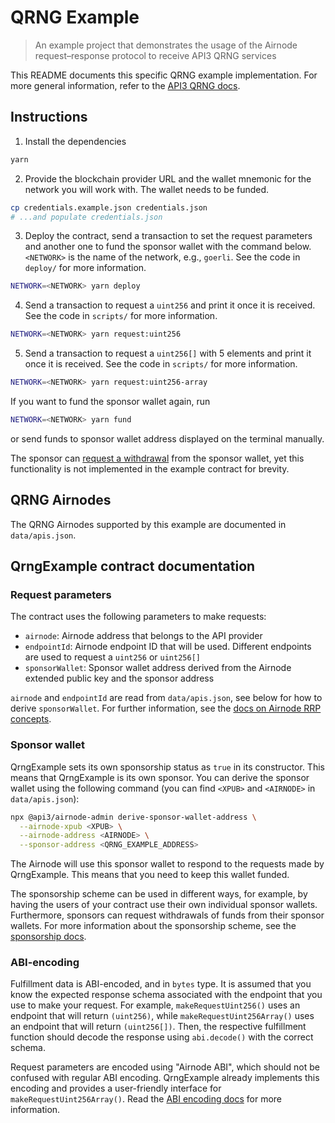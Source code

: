 # QRNG Example

> An example project that demonstrates the usage of the Airnode request–response protocol to receive API3 QRNG services

This README documents this specific QRNG example implementation. For more general information, refer to the
[API3 QRNG docs](https://docs.api3.org/qrng/).

## Instructions

1. Install the dependencies

```sh
yarn
```

2. Provide the blockchain provider URL and the wallet mnemonic for the network you will work with. The wallet needs to
   be funded.

```sh
cp credentials.example.json credentials.json
# ...and populate credentials.json
```

3. Deploy the contract, send a transaction to set the request parameters and another one to fund the sponsor wallet with
   the command below. `<NETWORK>` is the name of the network, e.g., `goerli`. See the code in `deploy/` for more
   information.

```sh
NETWORK=<NETWORK> yarn deploy
```

4. Send a transaction to request a `uint256` and print it once it is received. See the code in `scripts/` for more
   information.

```sh
NETWORK=<NETWORK> yarn request:uint256
```

5. Send a transaction to request a `uint256[]` with 5 elements and print it once it is received. See the code in
   `scripts/` for more information.

```sh
NETWORK=<NETWORK> yarn request:uint256-array
```

If you want to fund the sponsor wallet again, run

```sh
NETWORK=<NETWORK> yarn fund
```

or send funds to sponsor wallet address displayed on the terminal manually.

The sponsor can
[request a withdrawal](https://docs.api3.org/airnode/latest/reference/packages/admin-cli.html#request-withdrawal) from
the sponsor wallet, yet this functionality is not implemented in the example contract for brevity.

## QRNG Airnodes

The QRNG Airnodes supported by this example are documented in `data/apis.json`.

## QrngExample contract documentation

### Request parameters

The contract uses the following parameters to make requests:

- `airnode`: Airnode address that belongs to the API provider
- `endpointId`: Airnode endpoint ID that will be used. Different endpoints are used to request a `uint256` or
  `uint256[]`
- `sponsorWallet`: Sponsor wallet address derived from the Airnode extended public key and the sponsor address

`airnode` and `endpointId` are read from `data/apis.json`, see below for how to derive `sponsorWallet`. For further
information, see the [docs on Airnode RRP concepts](https://docs.api3.org/airnode/latest/concepts/).

### Sponsor wallet

QrngExample sets its own sponsorship status as `true` in its constructor. This means that QrngExample is its own
sponsor. You can derive the sponsor wallet using the following command (you can find `<XPUB>` and `<AIRNODE>` in
`data/apis.json`):

```sh
npx @api3/airnode-admin derive-sponsor-wallet-address \
  --airnode-xpub <XPUB> \
  --airnode-address <AIRNODE> \
  --sponsor-address <QRNG_EXAMPLE_ADDRESS>
```

The Airnode will use this sponsor wallet to respond to the requests made by QrngExample. This means that you need to
keep this wallet funded.

The sponsorship scheme can be used in different ways, for example, by having the users of your contract use their own
individual sponsor wallets. Furthermore, sponsors can request withdrawals of funds from their sponsor wallets. For more
information about the sponsorship scheme, see the
[sponsorship docs](https://docs.api3.org/airnode/latest/concepts/sponsor.html).

### ABI-encoding

Fulfillment data is ABI-encoded, and in `bytes` type. It is assumed that you know the expected response schema
associated with the endpoint that you use to make your request. For example, `makeRequestUint256()` uses an endpoint
that will return `(uint256)`, while `makeRequestUint256Array()` uses an endpoint that will return `(uint256[])`. Then,
the respective fulfillment function should decode the response using `abi.decode()` with the correct schema.

Request parameters are encoded using "Airnode ABI", which should not be confused with regular ABI encoding. QrngExample
already implements this encoding and provides a user-friendly interface for `makeRequestUint256Array()`. Read the
[ABI encoding docs](https://docs.api3.org/airnode/latest/reference/specifications/airnode-abi-specifications.html) for
more information.

